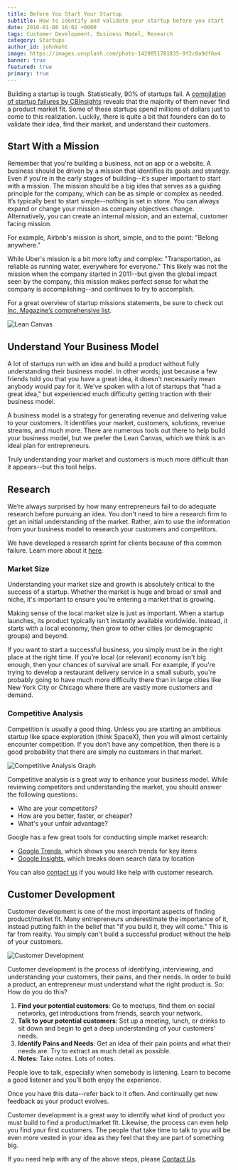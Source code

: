 ```yaml
---
title: Before You Start Your Startup
subtitle: How to identify and validate your startup before you start
date: 2016-01-08 16:02 +0000
tags: Customer Development, Business Model, Research
category: Startups
author_id: johnkoht
image: https://images.unsplash.com/photo-1429051781835-9f2c0a9df6e4
banner: true
featured: true
primary: true
---
```


Building a startup is tough. Statistically, 90% of startups fail. A [compilation of startup failures by CBInsights][cb-insights-failures] reveals that the majority of them never find a product market fit. Some of these startups spend millions of dollars just to come to this realization. Luckily, there is quite a bit that founders can do to validate their idea, find their market, and understand their customers.


## Start With a Mission

Remember that you're building a business, not an app or a website. A business should be driven by a mission that identifies its goals and strategy. Even if you’re in the early stages of building--it’s super important to start with a mission. The mission should be a big idea that serves as a guiding principle for the company, which can be as simple or complex as needed. It’s typically best to start simple--nothing is set in stone. You can always expand or change your mission as company objectives change. Alternatively, you can create an internal mission, and an external, customer facing mission.

For example, Airbnb's mission is short, simple, and to the point: "Belong anywhere."

While Uber's mission is a bit more lofty and complex: "Transportation, as reliable as running water, everywhere for everyone." This likely was not the mission when the company started in 2011--but given the global impact seen by the company, this mission makes perfect sense for what the company is accomplishing--and continues to try to accomplish.

For a great overview of startup missions statements, be sure to check out [Inc. Magazine’s comprehensive list][inc-mission-statements].


<div><img src="http://leanstack.com/wp-content/uploads/2012/06/Screen-Shot-2012-06-14-at-9.38.44-AM.png" alt="Lean Canvas" /></div>


## Understand Your Business Model
A lot of startups run with an idea and build a product without fully understanding their business model. In other words; just because a few friends told you that you have a great idea, it doesn't necessarily mean anybody would pay for it. We've spoken with a lot of startups that "had a great idea," but experienced much difficulty getting traction with their business model.

A business model is a strategy for generating revenue and delivering value to your customers. It identifies your market, customers, solutions, revenue streams, and much more. There are numerous tools out there to help build your business model, but we prefer the Lean Canvas, which we think is an ideal plan for entrepreneurs.

Truly understanding your market and customers is much more difficult than it appears--but this tool helps.



## Research
We’re always surprised by how many entrepreneurs fail to do adequate research before pursuing an idea. You don't need to hire a research firm to get an initial understanding of the market. Rather, aim to use the information from your business model to research your customers and competitors.

We have developed a research sprint for clients because of this common failure. Learn more about it [here](https://www.kohactive.com/startups/research-sprint).

### Market Size
Understanding your market size and growth is absolutely critical to the success of a startup. Whether the market is huge and broad or small and niche, it's important to ensure you're entering a market that is growing.

Making sense of the local market size is just as important. When a startup launches, its product typically isn’t instantly available worldwide. Instead, it starts with a local economy, then grow to other cities (or demographic groups) and beyond.

If you want to start a successful business, you simply must be in the right place at the right time. If you’re local (or relevant) economy isn't big enough, then your chances of survival are small. For example, if you're trying to develop a restaurant delivery service in a small suburb, you're probably going to have much more difficulty there than in large cities like New York City or Chicago where there are vastly more customers and demand.

### Competitive Analysis

Competition is usually a good thing. Unless you are starting an ambitious startup like space exploration (think SpaceX), then you will almost certainly encounter competition. If you don’t have any competition, then there is a good probability that there are simply no customers in that market.

<div><img src="https://tctechcrunch2011.files.wordpress.com/2011/03/information-discovery-matrix.png" alt="Competitive Analysis Graph" /></div>

Competitive analysis is a great way to enhance your business model. While reviewing competitors and understanding the market, you should answer the following questions:

- Who are your competitors?
- How are you better, faster, or cheaper?
- What's your unfair advantage?

Google has a few great tools for conducting simple market research:

- [Google Trends][google-trends], which shows you search trends for key items
- [Google Insights][google-insights], which breaks down search data by location

You can also <a href="https://www.kohactive.com/contact/">contact us</a> if you would like help with customer research.

## Customer Development
Customer development is one of the most important aspects of finding product/market fit. Many entrepreneurs underestimate the importance of it, instead putting faith in the belief that "if you build it, they will come." This is far from reality. You simply can't build a successful product without the help of your customers.

<div><img src="http://resizer.kohactive.com/1200/700/fit/http://www.entrepreneur-ideas.org/wp-content/uploads/2014/10/customer-development.png" alt="Customer Development" /></div>

Customer development is the process of identifying, interviewing, and understanding your customers, their pains, and their needs. In order to build a product, an entrepreneur must understand what the right product is. So: How do you do this?

1. **Find your potential customers**: Go to meetups, find them on social networks, get introductions from friends, search your network.
2. **Talk to your potential customers**: Set up a meeting, lunch, or drinks to sit down and begin to get a deep understanding of your customers’ needs.
3. **Identify Pains and Needs**: Get an idea of their pain points and what their needs are. Try to extract as much detail as possible.
4. **Notes**: Take notes. Lots of notes.

People love to talk, especially when somebody is listening. Learn to become a good listener and you'll both enjoy the experience.

Once you have this data--refer back to it often. And continually get new feedback as your product evolves.

Customer development is a great way to identify what kind of product you must build to find a product/market fit. Likewise, the process can even help you find your first customers. The people that take time to talk to you will be even more vested in your idea as they feel that they are part of something big.

If you need help with any of the above steps, please <a href="https://www.kohactive.com/contact/">Contact Us</a>.

[cb-insights-failures]: https://www.cbinsights.com/blog/startup-failure-post-mortem/ "Compilation of startup failures by CBInsights"
[inc-mission-statements]: http://www.inc.com/larry-kim/30-inspiring-billion-dollar-startup-company-mission-statements.html "30 Inspiring Billion-Dollar Startup Company Mission Statements"
[lean-canvas]: https://leanstack.com/lean-canvas/ "Lean Canvas Business Model"
[google-trends]: https://www.google.com/trends/ "Google Trends"
[google-insights]: http://www.google.com/insights/ "Google Insights"
